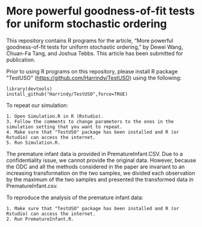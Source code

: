 # More powerful goodness-of-fit tests for uniform stochastic ordering
This repository contains R programs for the article, “More powerful goodness-of-fit tests for uniform stochastic ordering,” by Dewei Wang, Chuan-Fa Tang, and Joshua Tebbs. This article has been submitted for publication.

Prior to using R programs on this repository, please install R package "TestUSO" (https://github.com/Harrindy/TestUSO) using the following:

    library(devtools)
    install_github("Harrindy/TestUSO",force=TRUE)

To repeat our simulation: 
    
    1. Open Simulation.R in R (Rstudio). 
    3. Follow the comments to change parameters to the ones in the simulation setting that you want to repeat. 
    4. Make sure that "TestUSO" package has been installed and R (or Rstudio) can access the internet.
    5. Run Simulation.R. 


The premature infant data is provided in PrematureInfant.CSV. Due to a confidentiality issue, we cannot provide the original data. However, because the ODC and all the methods considered in the paper are invariant to an increasing transformation on the two samples, we divided each observation by the maximum of the two samples and presented the transformed data in PrematureInfant.csv.

To reproduce the analysis of the premature infant data: 

    1. Make sure that "TestUSO" package has been installed and R (or Rstudio) can access the internet.
    2. Run PrematureInfant.R. 
